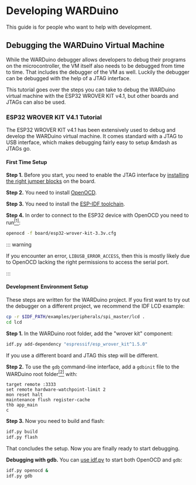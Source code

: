 # Developing WARDuino

This guide is for people who want to help with development.

## Debugging the WARDuino Virtual Machine

While the WARDuino debugger allows developers to debug their programs on the microcontroller, the VM itself also needs to be debugged from time to time. That includes the debugger of the VM as well.
Luckily the debugger can be debugged with the help of a JTAG interface.

This tutorial goes over the steps you can take to debug the WARDuino virtual machine with the ESP32 WROVER KIT v4.1, but other boards and JTAGs can also be used.

### ESP32 WROVER KIT V4.1 Tutorial

The ESP32 WROVER KIT v4.1 has been extensively used to debug and develop the WARDuino virtual machine.
It comes standard with a JTAG to USB interface, which makes debugging fairly easy to setup &mdash as JTAGs go.

#### First Time Setup

**Step 1.** Before you start, you need to enable the JTAG interface by [installing the right jumper blocks](https://docs.espressif.com/projects/esp-idf/en/latest/esp32/hw-reference/esp32/get-started-wrover-kit.html#setup-options) on the board.

**Step 2.** You need to install [OpenOCD](https://openocd.org/pages/getting-openocd.html).

**Step 3.** You need to install the [ESP-IDF toolchain](https://docs.espressif.com/projects/esp-idf/en/latest/esp32/get-started/#installation).

**Step 4.** In order to connect to the ESP32 device with OpenOCD you need to run[<sup>\[1\]</sup>](https://docs.espressif.com/projects/esp-idf/en/latest/esp32/api-guides/jtag-debugging/index.html#run-openocd):

```bash
openocd -f board/esp32-wrover-kit-3.3v.cfg
```

::: warning

If you encounter an error, `LIBUSB_ERROR_ACCESS`, then this is mostly likely due to OpenOCD lacking the right permissions to access the serial port.

:::

#### Development Environment Setup

These steps are written for the WARDuino project.
If you first want to try out the debugger on a different project, we recommend the IDF LCD example:

```bash
cp -r $IDF_PATH/examples/peripherals/spi_master/lcd .
cd lcd
```

**Step 1.** In the WARDuino root folder, add the "wrover kit" component:

```bash
idf.py add-dependency "espressif/esp_wrover_kit^1.5.0"
```

If you use a different board and JTAG this step will be different.

**Step 2.** To use the `gdb` command-line interface, add a `gdbinit` file to the WARDuino root folder[<sup>\[2\]</sup>](https://docs.espressif.com/projects/esp-idf/en/latest/esp32/api-guides/jtag-debugging/using-debugger.html#command-line) with:

```
target remote :3333
set remote hardware-watchpoint-limit 2
mon reset halt
maintenance flush register-cache
thb app_main
c
```

**Step 3.** Now you need to build and flash:

```bash
idf.py build
idf.py flash
```

That concludes the setup. Now you are finally ready to start debugging.

**Debugging with gdb.** You can [use idf.py](https://docs.espressif.com/projects/esp-idf/en/latest/esp32/api-guides/jtag-debugging/using-debugger.html#jtag-debugging-with-idf-py) to start both OpenOCD and `gdb`:

```bash
idf.py openocd &
idf.py gdb
```

